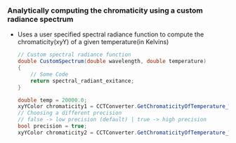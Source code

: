 ### Analytically computing the chromaticity using a custom radiance spectrum
* Uses a user specified spectral radiance function to compute the chromaticity(xyY) of a given temperature(in Kelvins)
  ```c#
  // Custom spectral radiance function
  double CustomSpectrum(double wavelength, double temperature)
  {
      // Some Code
      return spectral_radiant_exitance;
  }
  
  double temp = 20000.0;
  xyYColor chromaticity1 = CCTConverter.GetChromaticityOfTemperature_With_SpectralRadiance(temp, CustomSpectrum);
  // Choosing a different precision
  // false -> low precision (default) | true -> high precision
  bool precision = true;
  xyYColor chromaticity2 = CCTConverter.GetChromaticityOfTemperature_With_SpectralRadiance(temp, CustomSpectrum, precision);
  ```
